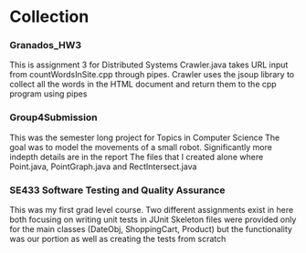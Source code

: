 # Collection

### Granados_HW3
This is assignment 3 for Distributed Systems
Crawler.java takes URL input from countWordsInSite.cpp through pipes.
Crawler uses the jsoup library to collect all the words in the HTML document and return them to the cpp program using pipes

### Group4Submission
This was the semester long project for Topics in Computer Science
The goal was to model the movements of a small robot. 
Significantly more indepth details are in the report
The files that I created alone where
Point.java, PointGraph.java and RectIntersect.java

### SE433 Software Testing and Quality Assurance
This was my first grad level course.
Two different assignments exist in here both focusing on writing unit tests in JUnit
Skeleton files were provided only for the main classes (DateObj, ShoppingCart, Product) but the functionality was our portion as well as creating the tests from scratch
